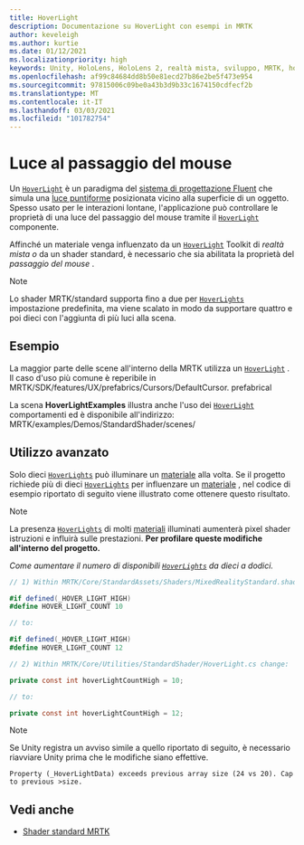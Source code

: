 ```yaml
---
title: HoverLight
description: Documentazione su HoverLight con esempi in MRTK
author: keveleigh
ms.author: kurtie
ms.date: 01/12/2021
ms.localizationpriority: high
keywords: Unity, HoloLens, HoloLens 2, realtà mista, sviluppo, MRTK, hover Light,
ms.openlocfilehash: af99c84684dd8b50e81ecd27b86e2be5f473e954
ms.sourcegitcommit: 97815006c09be0a43b3d9b33c1674150cdfecf2b
ms.translationtype: MT
ms.contentlocale: it-IT
ms.lasthandoff: 03/03/2021
ms.locfileid: "101782754"
---
```

# <a name="hover-light"></a>Luce al passaggio del mouse

Un [`HoverLight`](xref:Microsoft.MixedReality.Toolkit.Utilities.HoverLight) è un paradigma del [sistema di progettazione Fluent](https://www.microsoft.com/design/fluent/) che simula una [luce puntiforme](https://docs.unity3d.com/Manual/Lighting.html) posizionata vicino alla superficie di un oggetto. Spesso usato per le interazioni lontane, l'applicazione può controllare le proprietà di una luce del passaggio del mouse tramite il [`HoverLight`](xref:Microsoft.MixedReality.Toolkit.Utilities.HoverLight) componente.

Affinché un materiale venga influenzato da un [`HoverLight`](xref:Microsoft.MixedReality.Toolkit.Utilities.HoverLight) Toolkit di *realtà mista o* da un shader standard, è necessario che sia abilitata la proprietà del *passaggio del mouse* .

> [!Note]
> Lo shader MRTK/standard supporta fino a due per [`HoverLights`](xref:Microsoft.MixedReality.Toolkit.Utilities.HoverLight) impostazione predefinita, ma viene scalato in modo da supportare quattro e poi dieci con l'aggiunta di più luci alla scena.

## <a name="examples"></a>Esempio

La maggior parte delle scene all'interno della MRTK utilizza un [`HoverLight`](xref:Microsoft.MixedReality.Toolkit.Utilities.HoverLight) . Il caso d'uso più comune è reperibile in MRTK/SDK/features/UX/prefabrics/Cursors/DefaultCursor. prefabrical

La scena **HoverLightExamples** illustra anche l'uso dei [`HoverLight`](xref:Microsoft.MixedReality.Toolkit.Utilities.HoverLight) comportamenti ed è disponibile all'indirizzo: MRTK/examples/Demos/StandardShader/scenes/

## <a name="advanced-usage"></a>Utilizzo avanzato

Solo dieci [`HoverLights`](xref:Microsoft.MixedReality.Toolkit.Utilities.HoverLight) può illuminare un [materiale](https://docs.unity3d.com/ScriptReference/Material.html) alla volta. Se il progetto richiede più di dieci [`HoverLights`](xref:Microsoft.MixedReality.Toolkit.Utilities.HoverLight) per influenzare un [materiale](https://docs.unity3d.com/ScriptReference/Material.html) , nel codice di esempio riportato di seguito viene illustrato come ottenere questo risultato.

> [!Note]
> La presenza [`HoverLights`](xref:Microsoft.MixedReality.Toolkit.Utilities.HoverLight) di molti [materiali](https://docs.unity3d.com/ScriptReference/Material.html) illuminati aumenterà pixel shader istruzioni e influirà sulle prestazioni. **Per profilare queste modifiche all'interno del progetto.**

*Come aumentare il numero di disponibili [`HoverLights`](xref:Microsoft.MixedReality.Toolkit.Utilities.HoverLight) da dieci a dodici.*

```C#
// 1) Within MRTK/Core/StandardAssets/Shaders/MixedRealityStandard.shader change:

#if defined(_HOVER_LIGHT_HIGH)
#define HOVER_LIGHT_COUNT 10

// to:

#if defined(_HOVER_LIGHT_HIGH)
#define HOVER_LIGHT_COUNT 12

// 2) Within MRTK/Core/Utilities/StandardShader/HoverLight.cs change:

private const int hoverLightCountHigh = 10;

// to:

private const int hoverLightCountHigh = 12;
```

> [!NOTE]
> Se Unity registra un avviso simile a quello riportato di seguito, è necessario riavviare Unity prima che le modifiche siano effettive.
>
> `Property (_HoverLightData) exceeds previous array size (24 vs 20). Cap to previous >size.`

## <a name="see-also"></a>Vedi anche

* [Shader standard MRTK](MRTKStandardShader.md)
